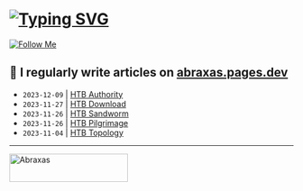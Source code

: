 # [![Typing SVG](https://readme-typing-svg.herokuapp.com?font=Fira+Code&size=30&duration=4000&pause=1000&width=520&lines=Hi+there%2C+I+am+Abraxas+%F0%9F%91%8B)](https://git.io/typing-svg)

[![Follow Me](https://img.shields.io/github/followers/AbraXa5?label=Follow&style=social)](https://github.com/AbraXa5)

<!--
Here are some ideas to get you started:

- 🔭 I’m currently working on ...
- 🌱 I’m currently learning ...
- 👯 I’m looking to collaborate on ...
- 🤔 I’m looking for help with ...
- 💬 Ask me about ...
- 📫 How to reach me: ...
- 😄 Pronouns: ...
- ⚡ Fun fact: ...
-->

## 📝 I regularly write articles on [abraxas.pages.dev](https://abraxas.pages.dev/)

<!-- BLOG-POST-LIST:START -->
- `2023-12-09` | [HTB Authority](https://d0951f25.abraxas.pages.dev/blog/htb-authority/)  
- `2023-11-27` | [HTB Download](https://d0951f25.abraxas.pages.dev/blog/htb-download/)  
- `2023-11-26` | [HTB Sandworm](https://d0951f25.abraxas.pages.dev/blog/htb-sandworm/)  
- `2023-11-26` | [HTB Pilgrimage](https://d0951f25.abraxas.pages.dev/blog/htb-pilgrimage/)  
- `2023-11-04` | [HTB Topology](https://d0951f25.abraxas.pages.dev/blog/htb-topology/)  

<!-- BLOG-POST-LIST:END -->

---

<p><a href="https://www.buymeacoffee.com/abr4xa5"> <img align="left" src="https://cdn.buymeacoffee.com/buttons/v2/default-yellow.png" height="50" width="210" alt="Abraxas" /></a></p><br><br
